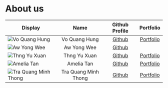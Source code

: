 # About us

Display | Name | Github Profile | Portfolio 
--------|:----:|:--------------:|:---------:
![Vo Quang Hung](https://via.placeholder.com/100.png?text=Photo) | Vo Quang Hung | [Github](https://github.com/hungvo0603) | [Portfolio](https://github.com/AY2021S1-CS2113T-W11-4/tp/blob/master/docs/team/hungvo0603.md)
![Aw Yong Wee](https://via.placeholder.com/100.png?text=Photo) | Aw Yong Wee | [Github](https://github.com/) |  
![Thng Yu Xuan](https://via.placeholder.com/100.png?text=Photo) | Thng Yu Xuan | [Github](https://github.com/thngyuxuan) | [Portfolio](https://github.com/AY2021S1-CS2113T-W11-4/tp/blob/master/docs/team/thngyuxuan.md)
![Amelia Tan](https://via.placeholder.com/100.png?text=Photo) | Amelia Tan | [Github](https://github.com/AmeliaTYR) | [Portfolio](https://github.com/AY2021S1-CS2113T-W11-4/tp/blob/master/docs/team/ameliatyr.md)
![Tra Quang Minh Thong](https://via.placeholder.com/100.png?text=Photo) | Tra Quang Minh Thong | [Github](https://github.com/Promethees) | [Portfolio](https://github.com/AY2021S1-CS2113T-W11-4/tp/blob/master/docs/team/promethees.md)
